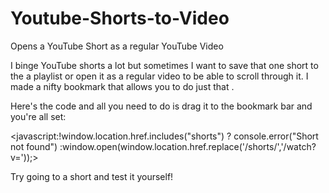 # Youtube-Shorts-to-Video
Opens a YouTube Short as a regular YouTube Video


I binge YouTube shorts a lot but sometimes I want to save that one short to the a playlist or open it as a regular video to be able to scroll through it. I made a nifty bookmark that allows you to do just that .

Here's the code and all you need to do is drag it to the bookmark bar and you're all set:

<javascript:!window.location.href.includes("shorts") ? console.error("Short not found") :window.open(window.location.href.replace('/shorts/','/watch?v='));>

Try going to a short and test it yourself!
